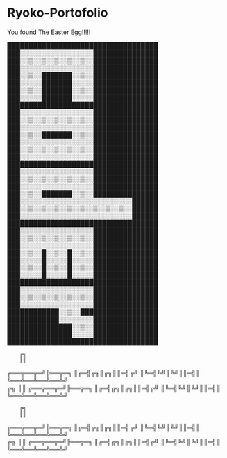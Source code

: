 # Ryoko-Portofolio
  You found The Easter Egg!!!!!
  
  
  
  ███████████████████████████████████
███░░░░░░░░░░░░░░░░░███████████████
███░░▒░░▒░░▒░░▒░░▒░░███████████████
███░░░░░░░░░░░░░░░░░███████████████
███░░▒░░███████░░▒░░███████████████
███░░░░░███████░░░░░███████████████
███░░▒░░███████░░▒░░███████████████
███░░░░░███████░░░░░███████████████
███████████████████████████████████
███░░░░░░░░░░░░░░░░░███████████████
███░░▒░░▒░░▒░░▒░░▒░░███████████████
███░░░░░░░░░░░░░░░░░███████████████
███░░▒░░███████░░▒░░███████████████
███░░░░░░░░░░░░░░░░░███████████████
███░░▒░░▒░░▒░░▒░░▒░░███████████████
███░░░░░░░░░░░░░░░░░███████████████
███████████████████████████████████
███░░░░░░░░░░░░░░░░░███████████████
███░░▒░░▒░░▒░░▒░░▒░░███████████████
███░░░░░░░░░░░░░░░░░███████████████
███░░▒░░███████░░▒░░███████████████
███░░░░░░░░░░░░░░░░░░░░░░░░░░██████
███░░▒░░▒░░▒░░▒░░▒░░▒░░▒░░▒░░██████
███░░░░░░░░░░░░░░░░░░░░░░░░░░██████
███████████████████████████████████
███░░░░░░░░░░░░░░░░░███████████████
███░░▒░░▒░░▒░░▒░░▒░░███████████████
███░░░░░░░░░░░░░░░░░███████████████
███░░▒░░█░░▒░░█░░▒░░███████████████
███░░░░░█░░░░░█░░░░░███████████████
███░░▒░░█░░▒░░█░░▒░░███████████████
███░░░░░█░░░░░█░░░░░███████████████
███████████████████████████████████
███░░░░░░░░░░░░░░░░░███████████████
███░░▒░░▒░░▒░░▒░░▒░░███████████████
███░░░░░░░░░░░░░░░░░███████████████
████████████░░▒░░██████████████████
████████████░░░░░░░░███████████████
███████████████░░▒░░███████████████
███████████████░░░░░███████████████
███████████████████████████████████

        ╔╗
        ║║
╔══╦══╦═╝╠══╦═╗
║╔═╣╔╗║╔╗║║═╣╔╝
║╚═╣╚╝║╚╝║║═╣║
╚══╩══╩══╩══╩╝    
        ╔╗
        ║║
╔══╦══╦═╝╠══╦═╗
║╔═╣╔╗║╔╗║║═╣╔╝
║╚═╣╚╝║╚╝║║═╣║
╚══╩══╩══╩══╩╝

        ╔╗
        ║║
╔══╦══╦═╝╠══╦═╗
║╔═╣╔╗║╔╗║║═╣╔╝
║╚═╣╚╝║╚╝║║═╣║
╚══╩══╩══╩══╩╝    
        ╔╗
        ║║
╔══╦══╦═╝╠══╦═╗
║╔═╣╔╗║╔╗║║═╣╔╝
║╚═╣╚╝║╚╝║║═╣║
╚══╩══╩══╩══╩╝
